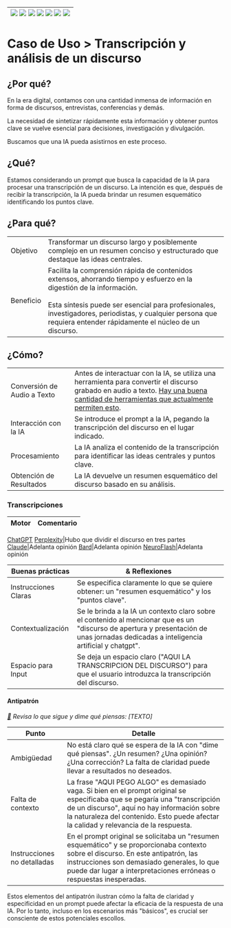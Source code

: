 <div align=right>

|[![](https://img.shields.io/badge/-Inicio-FFF?style=flat&logo=Emlakjet&logoColor=black)](/README.md) [![](https://img.shields.io/badge/-Introducción-FFF?style=flat)](/documentos/intro.md) [![](https://img.shields.io/badge/-Panorámica-FFF?style=flat)](/documentos/panorámica.md) [![](https://img.shields.io/badge/-Prompts-FFF?style=flat)](/documentos/prompts/README.md) [![](https://img.shields.io/badge/-Ingeniería_de_prompts-FFF?style=flat)](/documentos/ingenieriaDePrompts/README.md) [![](https://img.shields.io/badge/-Patrones-FFF?style=flat)](/documentos/ingenieriaDePrompts/patrones/README.md) [![](https://img.shields.io/badge/-casos_de_uso-FFF?style=flat)](/documentos/casosDeUso/README.md)|
|-|

</div>

# Caso de Uso > Transcripción y análisis de un discurso

## ¿Por qué?

En la era digital, contamos con una cantidad inmensa de información en forma de discursos, entrevistas, conferencias y demás.

La necesidad de sintetizar rápidamente esta información y obtener puntos clave se vuelve esencial para decisiones, investigación y divulgación.

Buscamos que una IA pueda asistirnos en este proceso.

## ¿Qué?

Estamos considerando un prompt que busca la capacidad de la IA para procesar una transcripción de un discurso. La intención es que, después de recibir la transcripción, la IA pueda brindar un resumen esquemático identificando los puntos clave.

## ¿Para qué?

| | |
|-|-|
Objetivo|Transformar un discurso largo y posiblemente complejo en un resumen conciso y estructurado que destaque las ideas centrales.
Beneficio|Facilita la comprensión rápida de contenidos extensos, ahorrando tiempo y esfuerzo en la digestión de la información.<br><br>Esta síntesis puede ser esencial para profesionales, investigadores, periodistas, y cualquier persona que requiera entender rápidamente el núcleo de un discurso.

## ¿Cómo?

| | |
|-|-|
Conversión de Audio a Texto|Antes de interactuar con la IA, se utiliza una herramienta para convertir el discurso grabado en audio a texto. [Hay una buena cantidad de herramientas que actualmente permiten esto](https://www.google.com/search?q=online+speech+to+text+as+a+service).
Interacción con la IA|Se introduce el prompt a la IA, pegando la transcripción del discurso en el lugar indicado.
Procesamiento|La IA analiza el contenido de la transcripción para identificar las ideas centrales y puntos clave.
Obtención de Resultados|La IA devuelve un resumen esquemático del discurso basado en su análisis.

### Transcripciones
<!-- TODO #7 En las interacciones que incluyen varios pasos, considerar el incluir una tabla con una comparativa de como fueron comportándose los motores -->

|Motor|Comentario|
|-|-|
[ChatGPT](https://chat.openai.com/share/417e6c5b-5cf4-406b-b3a0-9c63a8ef3cf2)
[Perplexity](https://www.perplexity.ai/search/82dd1b33-948f-40f0-9f75-2f021e2e0dc1?s=c)|Hubo que dividir el discurso en tres partes
[Claude](https://claude.ai/chat/a5a567a8-0d81-423e-bf8f-13f75faa6c05)|Adelanta opinión
[Bard](https://g.co/bard/share/a59606402338)|Adelanta opinión
[NeuroFlash](https://app.neuro-flash.com/ai-writer/a2cf5f861a3fd51eb7d166d92ce5653f/preview)|Adelanta opinión

|Buenas prácticas|& Reflexiones
|-|-|
Instrucciones Claras|Se especifica claramente lo que se quiere obtener: un "resumen esquemático" y los "puntos clave".
Contextualización|Se le brinda a la IA un contexto claro sobre el contenido al mencionar que es un "discurso de apertura y presentación de unas jornadas dedicadas a inteligencia artificial y chatgpt".
Espacio para Input|Se deja un espacio claro ("AQUI LA TRANSCRIPCION DEL DISCURSO") para que el usuario introduzca la transcripción del discurso.

#### Antipatrón

*[:link:](https://chat.openai.com/share/f0bf24ea-3fd0-46e9-8479-c519318a282e) Revisa lo que sigue y dime qué piensas: [TEXTO]*

|Punto|Detalle|
|-|-|
Ambigüedad|No está claro qué se espera de la IA con "dime qué piensas". ¿Un resumen? ¿Una opinión? ¿Una corrección? La falta de claridad puede llevar a resultados no deseados.
Falta de contexto|La frase "AQUI PEGO ALGO" es demasiado vaga. Si bien en el prompt original se especificaba que se pegaría una "transcripción de un discurso", aquí no hay información sobre la naturaleza del contenido. Esto puede afectar la calidad y relevancia de la respuesta.
Instrucciones no detalladas|En el prompt original se solicitaba un "resumen esquemático" y se proporcionaba contexto sobre el discurso. En este antipatrón, las instrucciones son demasiado generales, lo que puede dar lugar a interpretaciones erróneas o respuestas inesperadas.

Estos elementos del antipatrón ilustran cómo la falta de claridad y especificidad en un prompt puede afectar la eficacia de la respuesta de una IA. Por lo tanto, incluso en los escenarios más "básicos", es crucial ser consciente de estos potenciales escollos.
